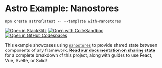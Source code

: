 # Astro Example: Nanostores

```
npm create astro@latest -- --template with-nanostores
```

[![Open in StackBlitz](https://developer.stackblitz.com/img/open_in_stackblitz.svg)](https://stackblitz.com/github/withastro/astro/tree/latest/examples/with-nanostores)
[![Open with CodeSandbox](https://assets.codesandbox.io/github/button-edit-lime.svg)](https://codesandbox.io/p/sandbox/github/withastro/astro/tree/latest/examples/with-nanostores)
[![Open in GitHub Codespaces](https://github.com/codespaces/badge.svg)](https://codespaces.new/withastro/astro?devcontainer_path=/.devcontainer/with-nanostores/devcontainer.json)

This example showcases using [`nanostores`](https://github.com/nanostores/nanostores) to provide shared state between components of any framework. [**Read our documentation on sharing state**](https://docs.astro.build/en/core-concepts/sharing-state/) for a complete breakdown of this project, along with guides to use React, Vue, Svelte, or Solid!
